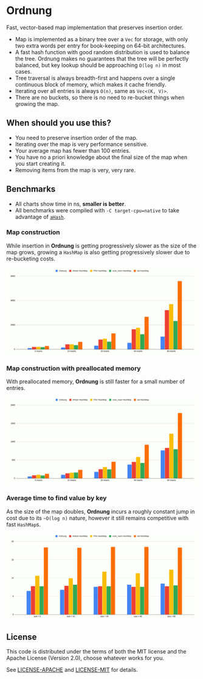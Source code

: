 # Ordnung

Fast, vector-based map implementation that preserves insertion order.

+ Map is implemented as a binary tree over a `Vec` for storage, with only
  two extra words per entry for book-keeping on 64-bit architectures.
+ A fast hash function with good random distribution is used to balance the
  tree. Ordnung makes no guarantees that the tree will be perfectly
  balanced, but key lookup should be approaching `O(log n)` in most cases.
+ Tree traversal is always breadth-first and happens over a single
  continuous block of memory, which makes it cache friendly.
+ Iterating over all entries is always `O(n)`, same as `Vec<(K, V)>`.
+ There are no buckets, so there is no need to re-bucket things when growing
  the map.

## When should you use this?

+ You need to preserve insertion order of the map.
+ Iterating over the map is very performance sensitive.
+ Your average map has fewer than 100 entries.
+ You have no a priori knowledge about the final size of the map when you
  start creating it.
+ Removing items from the map is very, very rare.

## Benchmarks

+ All charts show time in ns, **smaller is better**.
+ All benchmarks were compiled with `-C target-cpu=native` to take advantage of [`aHash`](https://github.com/tkaitchuck/ahash).

### Map construction

While insertion in **Ordnung** is getting progressively slower as the size of the
map grows, growing a `HashMap` is also getting progressively slower due to
re-bucketing costs.

![Map construction benchmark](bench_create.png)

### Map construction with preallocated memory

With preallocated memory, **Ordnung** is still faster for a small number of entries.

![Map construction benchmark with preallocated memory](bench_prealloc.png)

### Average time to find value by key

As the size of the map doubles, **Ordnung** incurs a roughly constant jump in cost
due to its `~O(log n)` nature, however it still remains competitive with fast
`HashMap`s.

![Map find benchmark](bench_find.png)

## License

This code is distributed under the terms of both the MIT license
and the Apache License (Version 2.0), choose whatever works for you.

See [LICENSE-APACHE](LICENSE-APACHE) and [LICENSE-MIT](LICENSE-MIT) for details.
